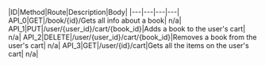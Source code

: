 |ID|Method|Route|Description|Body|
|---|---|---|---|
API_0|GET|/book/{id}/Gets all info about a book| n/a|
API_1|PUT|/user/{user_id}/cart/{book_id}|Adds a book to the user's cart| n/a|
API_2|DELETE|/user/{user_id}/cart/{book_id}|Removes a book from the user's cart| n/a|
API_3|GET|/user/{id}/cart|Gets all the items on the user's cart| n/a|
